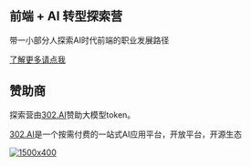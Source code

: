 ## 前端 + AI 转型探索营

带一小部分人探索AI时代前端的职业发展路径

[了解更多请点我](https://appjiz2zqrn2142.h5.xiaoeknow.com/p/course/column/p_673d5557e4b023c058a79b7d)

## 赞助商

探索营由[302.AI](https://302.ai/)赞助大模型token。

[302.AI](https://302.ai/)是一个按需付费的一站式AI应用平台，开放平台，开源生态

[![1500x400](https://github.com/user-attachments/assets/8ec450c1-c4c1-41cd-a139-e0dd7c623573)](https://302.ai/)
